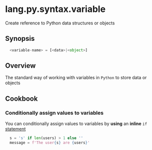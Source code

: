 # lang.py.syntax.variable

Create reference to Python data structures or objects

## Synopsis

```py
  <variable-name> = [<data>|<object>]
```

## Overview

The standard way of working with variables in `Python` to store data or objects

## Cookbook

### Conditionally assign values to variables

You can conditionally assign values to variables by **using** an **inline**
`if` [statement](./4g9v.md)

```py
  s = 's' if len(users) > 1 else ''
  message = f'The user{s} are {users}'
```
